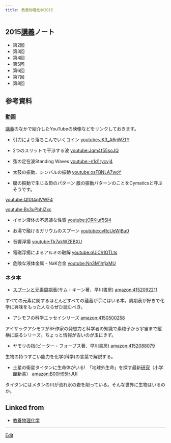 ```yaml
---
title: 教養物理化学2015
---
```


## 2015[講義](/講義)ノート

<!-- 今年はスライドを[WebClass](https://webclass.el.okayama-u.ac.jp)に置いています。 -->
* 第2回 [](2015-10-9note2.pdf)
* 第3回 [](2015-10-16note3.pdf)
* 第4回 [](2015-10-23note4.pdf)
* 第5回 [](2015-10-30note5.pdf)
* 第6回 [](2015-11-13note6.pdf)
* 第7回 [](2015-11-27note7.pdf)
* 第8回 [](2015-12-04note8.pdf)
<!-- *第9回 [](2014-11-28note9.pdf) -->
<!-- *第10回 [](2014-12-12note10.pdf) -->
<!-- *第11回 [](2014-12-19note11.pdf) -->
<!-- *第12回 [](2015-01-09note12.pdf) -->
<!-- *第13回 [](2015-01-23note13.pdf) -->

## 参考資料


### [動画](/動画)

[講義](/講義)のなかで紹介したYouTubeの映像などをリンクしておきます。

* 引力により落ちこんでいくコイン
[youtube:JK3_A6nWZfY](youtube:JK3_A6nWZfY)

* 2つのスリットで干渉する波
[youtube:Jqm4f55soJQ](youtube:Jqm4f55soJQ)

* 弦の定在波Standing Waves
[youtube:-n1d1rycvj4](youtube:-n1d1rycvj4)

* 太鼓の振動、シンバルの振動
[youtube:osFBNLA7woY](youtube:osFBNLA7woY)

* 膜の振動で生じる節のパターン
膜の振動パターンのことをCymaticsと呼ぶそうです。

[youtube:Qf0t4qIVWF4](youtube:Qf0t4qIVWF4)

[youtube:Bs3uPbhIZxc](youtube:Bs3uPbhIZxc)

* イオン液体の不思議な性質
[youtube:jORKluf5SI4](youtube:jORKluf5SI4)

* お湯で融けるガリウムのスプーン
[youtube:cvRcUeWjBu0](youtube:cvRcUeWjBu0)

* 音響浮揚
[youtube:Tk7akWZEBXU](youtube:Tk7akWZEBXU)

* 電磁浮揚によるアルミの融解
[youtube:qUiCh1OTLts](youtube:qUiCh1OTLts)

* 危険な液体金属 - NaK合金
[youtube:Nn3M1hfjxMU](youtube:Nn3M1hfjxMU)

<!-- *氷の融け方(分子シミュレーション) -->
<!-- [youtube:pIbn05mbV7M](youtube:pIbn05mbV7M) -->
<!-- *水分子の運動(分子シミュレーション) -->
<!-- [youtube:FtxLih3KeTA](youtube:FtxLih3KeTA) -->
<!-- *CO2の臨界点と超臨界流体 -->
<!-- [youtube:bE5l8c6PF9M](youtube:bE5l8c6PF9M) -->
<!-- *水とアルコールの混合過程(分子シミュレーション) -->
<!-- [youtube:d4zMAkd0tBc](youtube:d4zMAkd0tBc) -->
<!-- *塩化水素HClとアンモニアNH3の気相反応(ブレンステッドの酸塩基反応) -->
<!-- [youtube:U0M-Q65VQHs](youtube:U0M-Q65VQHs) -->

### ネタ本

* [スプーンと元素周期表](/スプーンと元素周期表)(サム・キーン著、早川書房)
[amazon:4152092211](amazon:4152092211)

すべての元素に関するほとんどすべての蘊蓄が手にはいる本。周期表が好きで化学に興味をもった人ならぜひ読むべき。

* アシモフの科学エッセイシリーズ
[amazon:4150500258](amazon:4150500258)

アイザックアシモフがSF作家の発想力と科学者の知識で素粒子から宇宙まで縦横に語るシリーズ。ちょっと情報が古いのが玉にきず。

* ヤモリの指(ピーター・フォーブス著、早川書房)
[amazon:4152088079](amazon:4152088079)

生物の持つすごい能力を化学(科学)の言葉で解説する。

* 土星の衛星タイタンに生命体がいる!　「地球外生命」を探す最新[研究](/研究)（小学館新書）
[amazon:B00H95HJUI](amazon:B00H95HJUI)

タイタンにはメタンの川が流れ氷の岩を削っている。そんな世界に生物はいるのか。

## Linked from

* [教養物理化学](/教養物理化学)


----
[Edit](https://github.com/vitroid/vitroid.github.io/edit/master/MD/教養物理化学2015.md)
